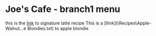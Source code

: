 # Joe's Cafe - branch1 menu

this is the [link](\Recipes\signature_latte.txt) to signature latte recipe
This is a [llink](\Recipes\Apple-Walnut...e Blondies.txt) to apple blondie
